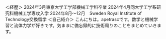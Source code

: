 ＜経歴＞
2024年3月東京大学工学部機械工学科卒業
2024年4月同大学工学系研究科機械工学専攻入学
2024年8月～12月　Sweden Royal Institute of Technology交換留学
＜自己紹介＞
こんにちは。apetrascです。数学と機械学習と流体力学が好きです。気ままに備忘録的に技術周りのことをまとめていきます。
